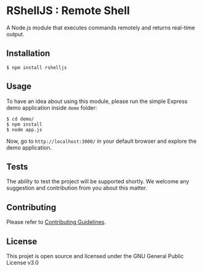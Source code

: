 RShellJS : Remote Shell
========

A Node.js module that executes commands remotely and returns real-time output.

## Installation

```text
$ npm install rshelljs
```

## Usage

To have an idea about using this module, please run the simple Express demo application inside `demo` folder:

```text
$ cd demo/
$ npm install
$ node app.js
```

Now, go to `http://localhost:3000/` in your default browser and explore the demo application.

## Tests

The ability to test the project will be supported shortly. We welcome any suggestion and contribution from you about this matter.

## Contributing

Please refer to [Contributing Guidelines](https://github.com/elouizbadr/rshelljs/blob/master/CONTRIBUTING.md).

## License

This projet is open source and licensed under the GNU General Public License v3.0
